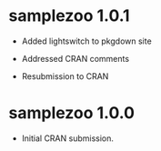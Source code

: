 # samplezoo 1.0.1

* Added lightswitch to pkgdown site

* Addressed CRAN comments

* Resubmission to CRAN

# samplezoo 1.0.0

* Initial CRAN submission.
